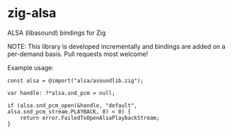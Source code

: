 # zig-alsa
ALSA (libasound) bindings for Zig

NOTE: This library is developed incrementally and bindings are added on a per-demand basis. Pull requests most welcome!

Example usage:
```zig
const alsa = @import("alsa/asoundlib.zig");

var handle: ?*alsa.snd_pcm = null;

if (alsa.snd_pcm_open(&handle, "default", alsa.snd_pcm_stream.PLAYBACK, 0) < 0) {
    return error.FailedToOpenAlsaPlaybackStream;
}
```
